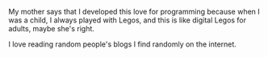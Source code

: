 

My mother says that I developed this love for programming because when I was a child, I always played with Legos, and this is like digital Legos for adults, maybe she's right.

I love reading random people's blogs I find randomly on the internet.

